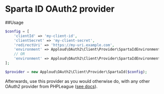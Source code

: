 # Sparta ID OAuth2 provider

##Usage

```php
$config = [
    'clientId' => 'my-client-id',
    'clientSecret' => 'my-client-secret',
    'redirectUri' => 'https://my-uri.example.com',
    'environment' => Apploud\OAuth2\Client\Provider\SpartaIdEnvironment::PRODUCTION, 
    // OR
    'environment' => Apploud\OAuth2\Client\Provider\SpartaIdEnvironment::DEVELOPMENT, 
];

$provider = new Apploud\OAuth2\Client\Provider\SpartaId($config);
```

Afterwards, use this provider as you would otherwise do, with any other OAuth2 provider from PHPLeague ([see docs](https://github.com/thephpleague/oauth2-client)).
